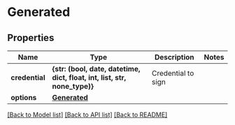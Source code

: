 # Generated


## Properties
Name | Type | Description | Notes
------------ | ------------- | ------------- | -------------
**credential** | **{str: (bool, date, datetime, dict, float, int, list, str, none_type)}** | Credential to sign | 
**options** | [**Generated**](Generated.md) |  | 

[[Back to Model list]](../README.md#documentation-for-models) [[Back to API list]](../README.md#documentation-for-api-endpoints) [[Back to README]](../README.md)


